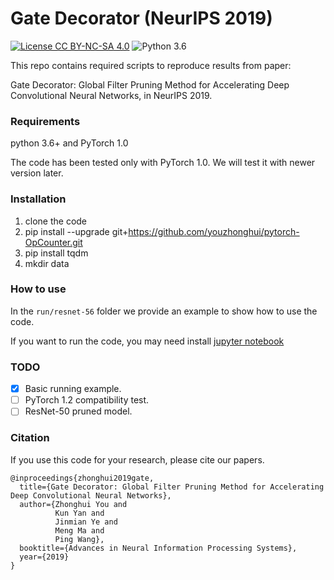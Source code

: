 # Gate Decorator (NeurIPS 2019)

[![License CC BY-NC-SA 4.0](https://img.shields.io/badge/license-CC4.0-blue.svg)](https://raw.githubusercontent.com/nvlabs/SPADE/master/LICENSE.md)
![Python 3.6](https://img.shields.io/badge/python-3.6-green.svg)

This repo contains required scripts to reproduce results from paper:

Gate Decorator: Global Filter Pruning Method for Accelerating Deep Convolutional Neural Networks, in NeurIPS 2019.

### Requirements

python 3.6+ and PyTorch 1.0

The code has been tested only with PyTorch 1.0. We will test it with newer version later.

### Installation

1. clone the code
2. pip install --upgrade git+https://github.com/youzhonghui/pytorch-OpCounter.git
3. pip install tqdm
4. mkdir data

### How to use

In the `run/resnet-56` folder we provide an example to show how to use the code.

If you want to run the code, you may need install [jupyter notebook](https://jupyter.org/)

### TODO

- [x] Basic running example.
- [ ] PyTorch 1.2 compatibility test.
- [ ] ResNet-50 pruned model.

### Citation

If you use this code for your research, please cite our papers.
```
@inproceedings{zhonghui2019gate,
  title={Gate Decorator: Global Filter Pruning Method for Accelerating Deep Convolutional Neural Networks},
  author={Zhonghui You and
          Kun Yan and
          Jinmian Ye and
          Meng Ma and
          Ping Wang},
  booktitle={Advances in Neural Information Processing Systems},
  year={2019}
}
```